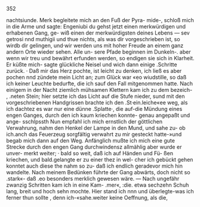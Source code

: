 352

nachtsiunde. Merk begleitete mich an den Fuß der Pyra-
mide-, schloß mich in die Arme und sagte: Engeniubi
du gehst jetzt einen merkwürdigen und erhabenen Gang, ge-
wiß einen der merkwürdigsten deines Lebens — sev getrosi
nnd muthigii und thue nichts, als was dir vorgeschrieben
ist, so wirdb dir gelingen, und·wir werden uns mit hoher
Freude an einem ganz andern Orte wieder sehen. Alle un-
sere Pfade beginnen im Dunkeln-. aber wenn wir treu und
bewährt erfunden werden, so endigen sie sich in Klarheit.
Er küßte mich- sagte glückliche Neisel und wich dann einige
.Schritte zurück.
· Daß mir das Herz pochte, ist leicht zu denken, ich ließ
es aber pochen nnd zündete mein Licht an; zum Glück war
«eo wiudstille, so daß ich keiner Leuchte bedurfte, die ich
sauf den Fall mitgenommen hatte. Nach einigem in der
Nacht ziemlich mühsamen Klettern kam ich zu dem bezeich-
, .neten Stein; hier setzte ich das Licht auf die Stufe nieder,
sund mit den vorgeschriebenen Handgrissen brachte ich den
.St·ein.leiche«ee weg, als ich dachtez es war nur eine dünne
.Splatte·, die auf-die Mündung eines engen Ganges, durch
den ich kaum kriechen konnte- genau angepaßt und ange-
sschlpssth Nun empfahl ich mich ernstlich der göttlichen
Verwahrung, nahm den Henkel der Lampe in den Mund,
und sahe zu- ob ich.anch das Feuerzeug sorgfältig verwahrt
zu mir gesteckt hatte-»und begab mich dann auf den Weg.
Anfänglich mußte ich mich eine gute Strecke durch den
engen Gang durchwindensz allmählig aber wurde er unver-
merkt weiter; · bald so weit, daß ich auf Händen und Fü-
ßen kriechen, und bald.gelangte er zu einer thez in wel-
cher ich gebückt gehen konntet auch diese the nahm so
zu- daß ich endlich geradevor mich hin wandelte. Nach
meinem Bedünken führte der Gang abwärts, doch nicht so
.stark«- daß .eo besonders merklich gewesen wäre. —
Nach ungefähr zwanzig Schritten kam ich in eine Kam-
.mer«, :die. etwa sechzehn Schuh lang, breit und hoch sehn
mochte. Hier stand ich nnn und überlegte-was ich ferner
thun sollte , denn ich-«sahe.weiter keine Oeffnung, als die,

